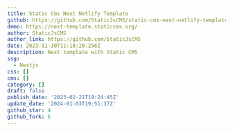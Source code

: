 ```yaml
---
title: Static Cms Next Netlify Template
github: https://github.com/StaticJsCMS/static-cms-next-netlify-template
demo: https://next-template.staticcms.org/
author: StaticJsCMS
author_link: https://github.com/StaticJsCMS
date: 2023-11-30T11:18:20.256Z
description: Next template with Static CMS
ssg:
  - Nextjs
css: []
cms: []
category: []
draft: false
publish_date: '2023-02-21T19:24:45Z'
update_date: '2024-01-03T19:51:37Z'
github_star: 4
github_fork: 6
---
```

